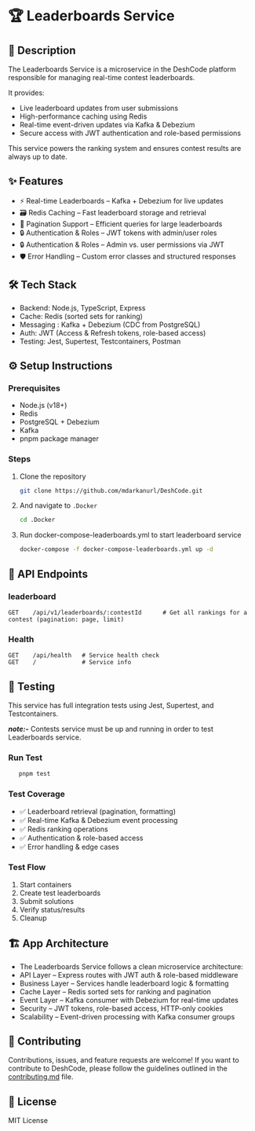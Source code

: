 # 🏆 Leaderboards Service

## 📖 Description
The Leaderboards Service is a microservice in the DeshCode platform responsible for managing real-time contest leaderboards.

It provides:
- Live leaderboard updates from user submissions
- High-performance caching using Redis
- Real-time event-driven updates via Kafka & Debezium
- Secure access with JWT authentication and role-based permissions

This service powers the ranking system and ensures contest results are always up to date.

## ✨ Features
- ⚡ Real-time Leaderboards – Kafka + Debezium for live updates
- 🗃 Redis Caching – Fast leaderboard storage and retrieval
- 📑 Pagination Support – Efficient queries for large leaderboards
- 🔒 Authentication & Roles – JWT tokens with admin/user roles
- 🔒 Authentication & Roles – Admin vs. user permissions via JWT
- 🛡 Error Handling – Custom error classes and structured responses

## 🛠 Tech Stack
- Backend: Node.js, TypeScript, Express
- Cache: Redis (sorted sets for ranking)
- Messaging : Kafka + Debezium (CDC from PostgreSQL)
- Auth: JWT (Access & Refresh tokens, role-based access)
- Testing: Jest, Supertest, Testcontainers, Postman

## ⚙️ Setup Instructions
### Prerequisites  
- Node.js (v18+)  
- Redis  
- PostgreSQL + Debezium
- Kafka
- pnpm package manager  

### Steps  
1. Clone the repository  
   ```bash
   git clone https://github.com/mdarkanurl/DeshCode.git
   ```
2. And navigate to `.Docker`
   ```bash
   cd .Docker
   ```
3. Run docker-compose-leaderboards.yml to start leaderboard service
   ```bash
   docker-compose -f docker-compose-leaderboards.yml up -d
   ```

## 📌 API Endpoints  

### leaderboard  
```http
GET    /api/v1/leaderboards/:contestId      # Get all rankings for a contest (pagination: page, limit)
```
### Health
```http
GET    /api/health   # Service health check
GET    /             # Service info
```

## 🧪 Testing
This service has full integration tests using Jest, Supertest, and Testcontainers.

***note:-*** Contests service must be up and running in order to test Leaderboards service.

### Run Test
```bash
   pnpm test
```
### Test Coverage
- ✅ Leaderboard retrieval (pagination, formatting)
- ✅ Real-time Kafka & Debezium event processing
- ✅ Redis ranking operations
- ✅ Authentication & role-based access
- ✅ Error handling & edge cases

### Test Flow
1. Start containers
3. Create test leaderboards
4. Submit solutions
5. Verify status/results
6. Cleanup

## 🏗 App Architecture
- The Leaderboards Service follows a clean microservice architecture:
- API Layer – Express routes with JWT auth & role-based middleware
- Business Layer – Services handle leaderboard logic & formatting
- Cache Layer – Redis sorted sets for ranking and pagination
- Event Layer – Kafka consumer with Debezium for real-time updates
- Security – JWT tokens, role-based access, HTTP-only cookies
- Scalability – Event-driven processing with Kafka consumer groups

## 🤝 Contributing
Contributions, issues, and feature requests are welcome!
If you want to contribute to DeshCode, please follow the guidelines outlined in the [contributing.md](../../contributing.md) file.

## 📄 License
MIT License